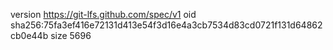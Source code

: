 version https://git-lfs.github.com/spec/v1
oid sha256:75fa3ef416e72131d413e54f3d16e4a3cb7534d83cd0721f131d64862cb0e44b
size 5696
